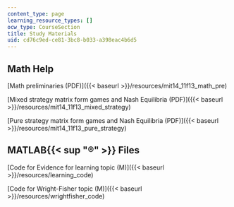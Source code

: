 ```yaml
---
content_type: page
learning_resource_types: []
ocw_type: CourseSection
title: Study Materials
uid: cd76c9ed-ce81-3bc8-b033-a398eac4b6d5
---
```


Math Help
---------

[Math preliminaries (PDF)]({{< baseurl >}}/resources/mit14_11f13_math_pre)

[Mixed strategy matrix form games and Nash Equilibria (PDF)]({{< baseurl >}}/resources/mit14_11f13_mixed_strategy)

[Pure strategy matrix form games and Nash Equilibria (PDF)]({{< baseurl >}}/resources/mit14_11f13_pure_strategy)

MATLAB{{< sup "®" >}} Files
---------------------------

[Code for Evidence for learning topic (M)]({{< baseurl >}}/resources/learning_code)

[Code for Wright-Fisher topic (M)]({{< baseurl >}}/resources/wrightfisher_code)